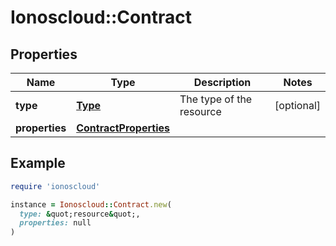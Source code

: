 # Ionoscloud::Contract

## Properties

| Name | Type | Description | Notes |
| ---- | ---- | ----------- | ----- |
| **type** | [**Type**](Type.md) | The type of the resource | [optional] |
| **properties** | [**ContractProperties**](ContractProperties.md) |  |  |

## Example

```ruby
require 'ionoscloud'

instance = Ionoscloud::Contract.new(
  type: &quot;resource&quot;,
  properties: null
)
```

